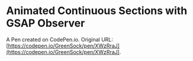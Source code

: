 # Animated Continuous Sections with GSAP Observer

A Pen created on CodePen.io. Original URL: [https://codepen.io/GreenSock/pen/XWzRraJ](https://codepen.io/GreenSock/pen/XWzRraJ).

